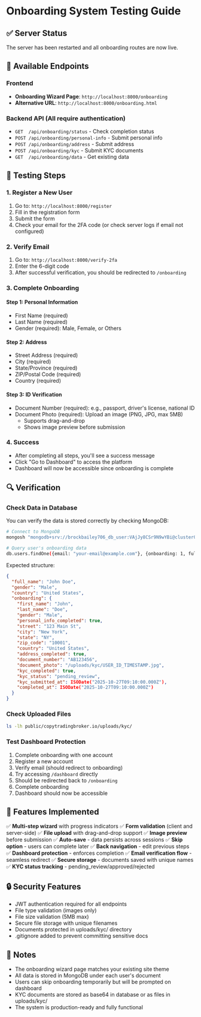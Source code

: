 # Onboarding System Testing Guide

## ✅ Server Status
The server has been restarted and all onboarding routes are now live.

## 🔗 Available Endpoints

### Frontend
- **Onboarding Wizard Page**: `http://localhost:8000/onboarding`
- **Alternative URL**: `http://localhost:8000/onboarding.html`

### Backend API (All require authentication)
- `GET  /api/onboarding/status` - Check completion status
- `POST /api/onboarding/personal-info` - Submit personal info
- `POST /api/onboarding/address` - Submit address
- `POST /api/onboarding/kyc` - Submit KYC documents
- `GET  /api/onboarding/data` - Get existing data

## 🧪 Testing Steps

### 1. Register a New User
1. Go to: `http://localhost:8000/register`
2. Fill in the registration form
3. Submit the form
4. Check your email for the 2FA code (or check server logs if email not configured)

### 2. Verify Email
1. Go to: `http://localhost:8000/verify-2fa`
2. Enter the 6-digit code
3. After successful verification, you should be redirected to `/onboarding`

### 3. Complete Onboarding

#### Step 1: Personal Information
- First Name (required)
- Last Name (required)
- Gender (required): Male, Female, or Others

#### Step 2: Address
- Street Address (required)
- City (required)
- State/Province (required)
- ZIP/Postal Code (required)
- Country (required)

#### Step 3: ID Verification
- Document Number (required): e.g., passport, driver's license, national ID
- Document Photo (required): Upload an image (PNG, JPG, max 5MB)
  - Supports drag-and-drop
  - Shows image preview before submission

### 4. Success
- After completing all steps, you'll see a success message
- Click "Go to Dashboard" to access the platform
- Dashboard will now be accessible since onboarding is complete

## 🔍 Verification

### Check Data in Database
You can verify the data is stored correctly by checking MongoDB:

```bash
# Connect to MongoDB
mongosh "mongodb+srv://brockbailey706_db_user:VAjJy8CSr9N9wYBi@cluster0.mzeaxhl.mongodb.net/tedbroker"

# Query user's onboarding data
db.users.findOne({email: "your-email@example.com"}, {onboarding: 1, full_name: 1, gender: 1, country: 1})
```

Expected structure:
```json
{
  "full_name": "John Doe",
  "gender": "Male",
  "country": "United States",
  "onboarding": {
    "first_name": "John",
    "last_name": "Doe",
    "gender": "Male",
    "personal_info_completed": true,
    "street": "123 Main St",
    "city": "New York",
    "state": "NY",
    "zip_code": "10001",
    "country": "United States",
    "address_completed": true,
    "document_number": "AB123456",
    "document_photo": "/uploads/kyc/USER_ID_TIMESTAMP.jpg",
    "kyc_completed": true,
    "kyc_status": "pending_review",
    "kyc_submitted_at": ISODate("2025-10-27T09:10:00.000Z"),
    "completed_at": ISODate("2025-10-27T09:10:00.000Z")
  }
}
```

### Check Uploaded Files
```bash
ls -lh public/copytradingbroker.io/uploads/kyc/
```

### Test Dashboard Protection
1. Complete onboarding with one account
2. Register a new account
3. Verify email (should redirect to onboarding)
4. Try accessing `/dashboard` directly
5. Should be redirected back to `/onboarding`
6. Complete onboarding
7. Dashboard should now be accessible

## 🎨 Features Implemented

✅ **Multi-step wizard** with progress indicators
✅ **Form validation** (client and server-side)
✅ **File upload** with drag-and-drop support
✅ **Image preview** before submission
✅ **Auto-save** - data persists across sessions
✅ **Skip option** - users can complete later
✅ **Back navigation** - edit previous steps
✅ **Dashboard protection** - enforces completion
✅ **Email verification flow** - seamless redirect
✅ **Secure storage** - documents saved with unique names
✅ **KYC status tracking** - pending_review/approved/rejected

## 🔒 Security Features

- JWT authentication required for all endpoints
- File type validation (images only)
- File size validation (5MB max)
- Secure file storage with unique filenames
- Documents protected in uploads/kyc/ directory
- .gitignore added to prevent committing sensitive docs

## 📝 Notes

- The onboarding wizard page matches your existing site theme
- All data is stored in MongoDB under each user's document
- Users can skip onboarding temporarily but will be prompted on dashboard
- KYC documents are stored as base64 in database or as files in uploads/kyc/
- The system is production-ready and fully functional
